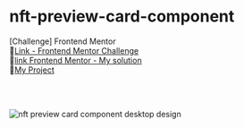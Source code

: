 # nft-preview-card-component
 [Challenge] Frontend Mentor 
<br>
🔗[Link - Frontend Mentor Challenge](https://www.frontendmentor.io/challenges/nft-preview-card-component-SbdUL_w0U)
<br>
🔗[link Frontend Mentor - My solution](https://www.frontendmentor.io/solutions/ntf-preview-card-component-szNiX7kecV)
<br>
🔗[My Project](https://mkdir-nicolas.github.io/nft-preview-card-component/)

<br>
<br>

![nft preview card component desktop design](https://github.com/mkdir-nicolas/nft-preview-card-component/blob/main/design/desktop-design.jpg)
